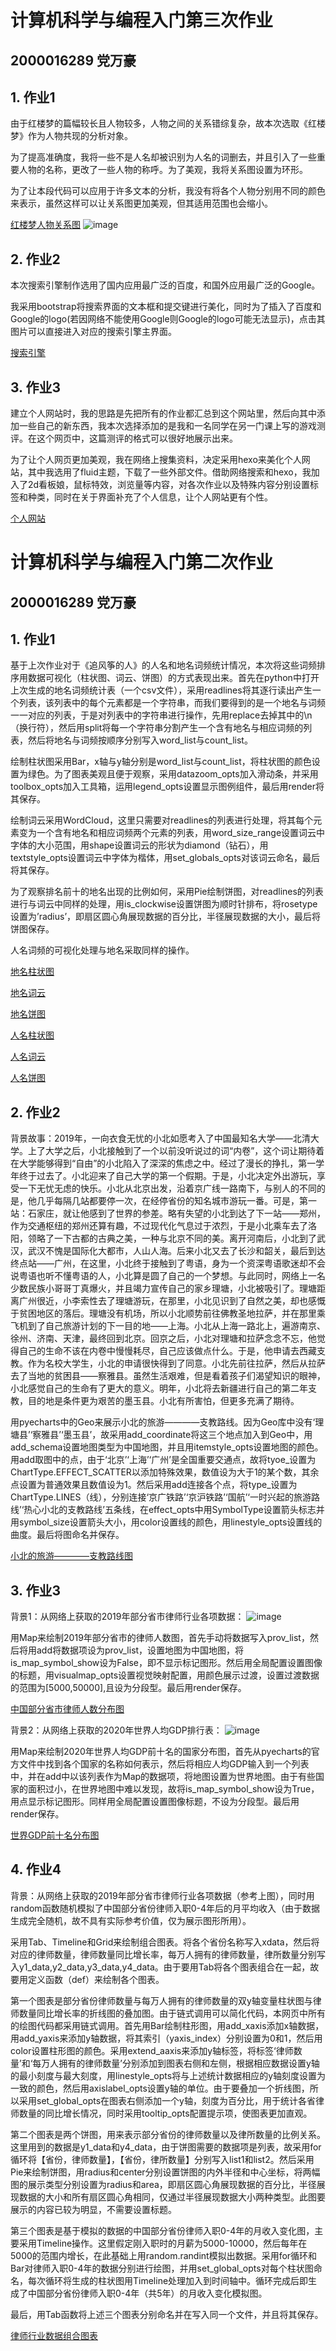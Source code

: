# 计算机科学与编程入门第三次作业
## 2000016289 党万豪
## 1. 作业1

由于红楼梦的篇幅较长且人物较多，人物之间的关系错综复杂，故本次选取《红楼梦》作为人物共现的分析对象。

为了提高准确度，我将一些不是人名却被识别为人名的词删去，并且引入了一些重要人物的名称，更改了一些人物的称呼。为了美观，我将关系图设置为环形。

为了让本段代码可以应用于许多文本的分析，我没有将各个人物分别用不同的颜色来表示，虽然这样可以让关系图更加美观，但其适用范围也会缩小。

[红楼梦人物关系图](https://dwh120.github.io/红楼梦人物共现分析图.html)
![image](https://dwh120.github.io/作业3.png)

## 2. 作业2

本次搜索引擎制作选用了国内应用最广泛的百度，和国外应用最广泛的Google。

我采用bootstrap将搜索界面的文本框和提交键进行美化，同时为了插入了百度和Google的logo(若因网络不能使用Google则Google的logo可能无法显示)，点击其图片可以直接进入对应的搜索引擎主界面。

[搜索引擎](https://dwh120.github.io/搜索引擎.html)

## 3. 作业3

建立个人网站时，我的思路是先把所有的作业都汇总到这个网站里，然后向其中添加一些自己的新东西，我本次选择添加的是我和一名同学在另一门课上写的游戏测评。在这个网页中，这篇测评的格式可以很好地展示出来。

为了让个人网页更加美观，我在网络上搜集资料，决定采用hexo来美化个人网站，其中我选用了fluid主题，下载了一些外部文件。借助网络搜索和hexo，我加入了2d看板娘，鼠标特效，浏览量等内容，对各次作业以及特殊内容分别设置标签和种类，同时在关于界面补充了个人信息，让个人网站更有个性。

[个人网站](https://dwh120.github.io/index1.html)

# 计算机科学与编程入门第二次作业
## 2000016289 党万豪
## 1. 作业1

基于上次作业对于《追风筝的人》的人名和地名词频统计情况，本次将这些词频排序用数据可视化（柱状图、词云、饼图）的方式表现出来。首先在python中打开上次生成的地名词频统计表（一个csv文件），采用readlines将其逐行读出产生一个列表，该列表中的每个元素都是一个字符串，而我们要得到的是一个地名与词频一一对应的列表，于是对列表中的字符串进行操作，先用replace去掉其中的\n（换行符），然后用split将每一个字符串分割产生一个含有地名与相应词频的列表，然后将地名与词频按顺序分别写入word_list与count_list。

绘制柱状图采用Bar，x轴与y轴分别是word_list与count_list，将柱状图的颜色设置为绿色。为了图表美观且便于观察，采用datazoom_opts加入滑动条，并采用toolbox_opts加入工具箱，运用legend_opts设置显示图例组件，最后用render将其保存。

绘制词云采用WordCloud，这里只需要对readlines的列表进行处理，将其每个元素变为一个含有地名和相应词频两个元素的列表，用word_size_range设置词云中字体的大小范围，用shape设置词云的形状为diamond（钻石），用textstyle_opts设置词云中字体为楷体，用set_globals_opts对该词云命名，最后将其保存。

为了观察排名前十的地名出现的比例如何，采用Pie绘制饼图，对readlines的列表进行与词云中同样的处理，用is_clockwise设置饼图为顺时针排布，将rosetype设置为’radius’，即扇区圆心角展现数据的百分比，半径展现数据的大小，最后将饼图保存。

人名词频的可视化处理与地名采取同样的操作。

[地名柱状图](https://dwh120.github.io/地名柱状图.html)

[地名词云](https://dwh120.github.io/地名词云.html)

[地名饼图](https://dwh120.github.io/地名饼图.html)

[人名柱状图](https://dwh120.github.io/人名柱状图.html)

[人名词云](https://dwh120.github.io/人名词云.html)

[人名饼图](https://dwh120.github.io/人名饼图.html)

## 2. 作业2

背景故事：2019年，一向衣食无忧的小北如愿考入了中国最知名大学——北清大学。上了大学之后，小北接触到了一个以前没听说过的词“内卷”，这个词让期待着在大学能够得到“自由”的小北陷入了深深的焦虑之中。经过了漫长的挣扎，第一学年终于过去了。小北迎来了自己大学的第一个假期。于是，小北决定外出游玩，享受一下无忧无虑的快乐。小北从北京出发，沿着京广线一路南下，与别人的不同的是，他几乎每隔几站都要停一次，在经停省份的知名城市游玩一番。可是，第一站：石家庄，就让他感到了世界的参差。略有失望的小北到达了下一站——郑州，作为交通枢纽的郑州还算有趣，不过现代化气息过于浓烈，于是小北乘车去了洛阳，领略了一下古都的古典之美，一种与北京不同的美。离开河南后，小北到了武汉，武汉不愧是国际化大都市，人山人海。后来小北又去了长沙和韶关，最后到达终点站——广州，在这里，小北终于接触到了粤语，身为一个资深粤语歌迷却不会说粤语也听不懂粤语的人，小北算是圆了自己的一个梦想。与此同时，网络上一名少数民族小哥哥丁真爆火，并且竭力宣传自己的家乡理塘，小北被吸引了。理塘距离广州很近，小李索性去了理塘游玩，在那里，小北见识到了自然之美，却也感慨于贫困地区的落后。理塘没有机场，所以小北顺势前往佛教圣地拉萨，并在那里乘飞机到了自己旅游计划的下一目的地——上海。小北从上海一路北上，遍游南京、徐州、济南、天津，最终回到北京。回京之后，小北对理塘和拉萨念念不忘，他觉得自己的生命不该在内卷中慢慢耗尽，自己应该做点什么。于是，他申请去西藏支教。作为名校大学生，小北的申请很快得到了同意。小北先前往拉萨，然后从拉萨去了当地的贫困县——察雅县。虽然生活艰难，但是看着孩子们渴望知识的眼神，小北感觉自己的生命有了更大的意义。明年，小北将去新疆进行自己的第二年支教，目的地是条件更为艰苦的墨玉县。小北有所害怕，但更多充满了期待。

用pyecharts中的Geo来展示小北的旅游————支教路线。因为Geo库中没有‘理塘县’‘察雅县’‘墨玉县’，故采用add_coordinate将这三个地点加入到Geo中，用add_schema设置地图类型为中国地图，并且用itemstyle_opts设置地图的颜色。用add取图中的点，由于‘北京’‘上海’‘广州’是全国重要交通点，故将tyoe_设置为ChartType.EFFECT_SCATTER以添加特殊效果，数值设为大于1的某个数，其余点设置为普通效果且数值设为1。然后采用add连接各个点，将type_设置为ChartType.LINES（线），分别连接‘京广铁路’‘京沪铁路’‘国航’‘一时兴起的旅游路线’‘热心小北的支教路线’五条线，在effect_opts中用SymbolType设置箭头标志并用symbol_size设置箭头大小，用color设置线的颜色，用linestyle_opts设置线的曲度。最后将图命名并保存。

[小北的旅游————支教路线图](https://dwh120.github.io/小北的奇妙游玩图.html)

## 3. 作业3

背景1：从网络上获取的2019年部分省市律师行业各项数据： 
![image](https://dwh120.github.io/参考数据1.png)

用Map来绘制2019年部分省市的律师人数图，首先手动将数据写入prov_list，然后将用add将数据项设为prov_list，设置地图为中国地图，将is_map_symbol_show设为False，即不显示标记图形。然后用全局配置设置图像的标题，用visualmap_opts设置视觉映射配置，用颜色展示过渡，设置过渡数据的范围为[5000,50000],且设为分段型。最后用render保存。

[中国部分省市律师人数分布图](https://dwh120.github.io/中国部分省市律师行业数据.html)

背景2：从网络上获取的2020年世界人均GDP排行表：
![image](https://dwh120.github.io/参考数据2.png)

用Map来绘制2020年世界人均GDP前十名的国家分布图，首先从pyecharts的官方文件中找到各个国家的名称如何表示，然后将相应人均GDP输入到一个列表中，并在add中以该列表作为Map的数据项，将地图设置为世界地图。由于有些国家的面积过小，在世界地图中难以发现，故将is_map_symbol_show设为True，用点显示标记图形。同样用全局配置设置图像标题，不设为分段型。最后用render保存。

[世界GDP前十名分布图](https://dwh120.github.io/世界GDP排名.html)

## 4. 作业4

背景：从网络上获取的2019年部分省市律师行业各项数据（参考上图），同时用random函数随机模拟了中国部分省份律师入职0-4年后的月平均收入（由于数据生成完全随机，故不具有实际参考价值，仅为展示图形所用）。

采用Tab、Timeline和Grid来绘制组合图表。将各个省份名称写入xdata，然后将对应的律师数量，律师数量同比增长率，每万人拥有的律师数量，律所数量分别写入y1_data,y2_data,y3_data,y4_data。由于要用Tab将各个图表组合在一起，故要用定义函数（def）来绘制各个图表。

第一个图表是部分省份律师数量与每万人拥有的律师数量的双y轴变量柱状图与律师数量同比增长率的折线图的叠加图。由于链式调用可以简化代码，本网页中所有的绘图代码都采用链式调用。首先用Bar绘制柱形图，用add_xaxis添加x轴数据，用add_yaxis来添加y轴数据，将其索引（yaxis_index）分别设置为0和1，然后用color设置柱形图的颜色。采用extend_aaxis来添加y轴标签，将标签‘律师数量’和‘每万人拥有的律师数量’分别添加到图表右侧和左侧，根据相应数据设置y轴的最小刻度与最大刻度，用linestyle_opts将与上述统计数据相应的y轴刻度设置为一致的颜色，然后用axislabel_opts设置y轴的单位。由于要叠加一个折线图，所以采用set_global_opts在图表右侧添加一个y轴，刻度为百分比，用于统计各省律师数量的同比增长情况，同时采用tooltip_opts配置提示项，使图表更加直观。

第二个图表是两个饼图，用来表示部分省份的律师数量以及律所数量的比例关系。这里用到的数据是y1_data和y4_data，由于饼图需要的数据项是列表，故采用for循环将【省份，律师数量】，【省份，律所数量】分别写入list1和list2。然后采用Pie来绘制饼图，用radius和center分别设置饼图的内外半径和中心坐标，将两幅图的展示类型分别设置为radius和area，即扇区圆心角展现数据的百分比，半径展现数据的大小和所有扇区圆心角相同，仅通过半径展现数据大小两种类型。此图要展示的内容已较为明显，不需要设置标题。

第三个图表是基于模拟的数据的中国部分省份律师入职0-4年的月收入变化图，主要采用Timeline操作。这里假定刚入职时的月薪为5000-10000，然后每年在5000的范围内增长，在此基础上用random.randint模拟出数据。采用for循环和Bar对律师入职0-4年的数据分别进行绘图，并用set_global_opts对每个柱状图命名，每次循环将生成的柱状图用Timeline处理加入到时间轴中。循环完成后即生成了中国部分省份律师入职0-4年（共5年）的月收入变化模拟图。

最后，用Tab函数将上述三个图表分别命名并在写入同一个文件，并且将其保存。

[律师行业数据组合图表](https://dwh120.github.io/组合图表.html)
